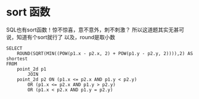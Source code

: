 # sort 函数
SQL也有sort函数！惊不惊喜，意不意外，刺不刺激？
所以这道题其实无甚可说，知道有个sort就行了
以及，round是取小数

```MySQL
SELECT
    ROUND(SQRT(MIN((POW(p1.x - p2.x, 2) + POW(p1.y - p2.y, 2)))),2) AS shortest
FROM
    point_2d p1
        JOIN
    point_2d p2 ON (p1.x <= p2.x AND p1.y < p2.y)
        OR (p1.x <= p2.x AND p1.y > p2.y)
        OR (p1.x < p2.x AND p1.y = p2.y)
```
